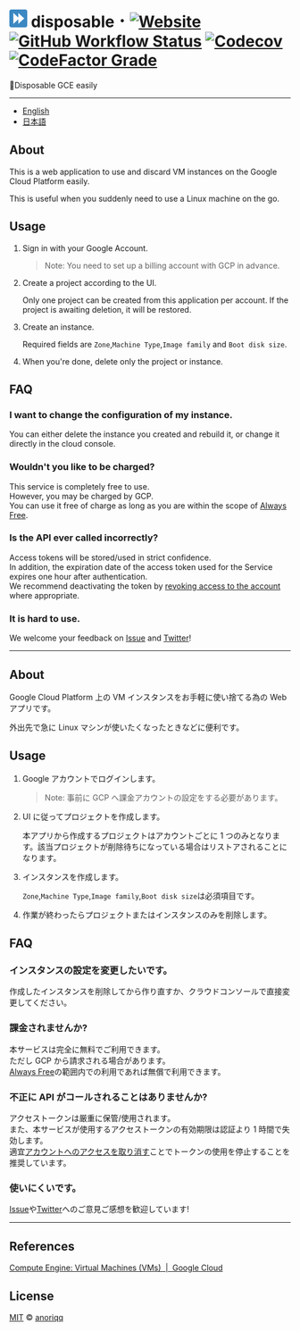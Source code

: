 # ![logo](https://github.com/anoriqq/disposable/blob/0a5b8e54d65040c8009fffadc1df22a3439b03a7/public/favicon-32x32.png?raw=true) disposable ･ [![Website](https://img.shields.io/website?down_message=down&label=disposable.anoriqq.com&style=flat-square&up_message=up&url=https%3A%2F%2Fdisposable.anoriqq.com)](https://disposable.anoriqq.com) [![GitHub Workflow Status](https://img.shields.io/github/workflow/status/anoriqq/disposable/CI?label=CI&style=flat-square)](https://github.com/anoriqq/disposable/actions) [![Codecov](https://img.shields.io/codecov/c/github/anoriqq/disposable?logo=a&style=flat-square)](https://codecov.io/gh/anoriqq/disposable) [![CodeFactor Grade](https://img.shields.io/codefactor/grade/github/anoriqq/disposable?style=flat-square)](https://www.codefactor.io/repository/github/anoriqq/disposable)

📎Disposable GCE easily

---

- [English](#About)
- [日本語](#About-1)

## About

This is a web application to use and discard VM instances on the Google Cloud Platform easily.

This is useful when you suddenly need to use a Linux machine on the go.

## Usage

1. Sign in with your Google Account.

   > Note: You need to set up a billing account with GCP in advance.

1. Create a project according to the UI.

   Only one project can be created from this application per account. If the project is awaiting deletion, it will be restored.

1. Create an instance.

   Required fields are `Zone`,`Machine Type`,`Image family` and `Boot disk size`.

1. When you're done, delete only the project or instance.

## FAQ

### I want to change the configuration of my instance.

You can either delete the instance you created and rebuild it, or change it directly in the cloud console.

### Wouldn't you like to be charged?

This service is completely free to use.  
However, you may be charged by GCP.  
You can use it free of charge as long as you are within the scope of [Always Free](https://cloud.google.com/free/docs/gcp-free-tier).

### Is the API ever called incorrectly?

Access tokens will be stored/used in strict confidence.  
In addition, the expiration date of the access token used for the Service expires one hour after authentication.  
We recommend deactivating the token by [revoking access to the account](https://myaccount.google.com/permissions) where appropriate.

### It is hard to use.

We welcome your feedback on [Issue](https://github.com/anoriqq/disposable/issues/new) and [Twitter](https://twitter.com/anoriqq)!

---

## About

Google Cloud Platform 上の VM インスタンスをお手軽に使い捨てる為の Web アプリです。

外出先で急に Linux マシンが使いたくなったときなどに便利です。

## Usage

1. Google アカウントでログインします。

   > Note: 事前に GCP へ課金アカウントの設定をする必要があります。

1. UI に従ってプロジェクトを作成します。

   本アプリから作成するプロジェクトはアカウントごとに 1 つのみとなります。該当プロジェクトが削除待ちになっている場合はリストアされることになります。

1. インスタンスを作成します。

   `Zone`,`Machine Type`,`Image family`,`Boot disk size`は必須項目です。

1. 作業が終わったらプロジェクトまたはインスタンスのみを削除します。

## FAQ

### インスタンスの設定を変更したいです。

作成したインスタンスを削除してから作り直すか、クラウドコンソールで直接変更してください。

### 課金されませんか?

本サービスは完全に無料でご利用できます。  
ただし GCP から請求される場合があります。  
[Always Free](https://cloud.google.com/free/docs/gcp-free-tier)の範囲内での利用であれば無償で利用できます。

### 不正に API がコールされることはありませんか?

アクセストークンは厳重に保管/使用されます。  
また、本サービスが使用するアクセストークンの有効期限は認証より 1 時間で失効します。  
適宜[アカウントへのアクセスを取り消す](https://myaccount.google.com/permissions)ことでトークンの使用を停止することを推奨しています。

### 使いにくいです。

[Issue](https://github.com/anoriqq/disposable/issues/new)や[Twitter](https://twitter.com/anoriqq)へのご意見ご感想を歓迎しています!

---

## References

[Compute Engine: Virtual Machines (VMs)  |  Google Cloud](https://cloud.google.com/compute)

## License

[MIT](https://github.com/anoriqq/disposable/blob/9433a614e97877da98a7141f08fa8c02912d82cb/LICENSE) &copy; [anoriqq](https://github.com/anoriqq)
